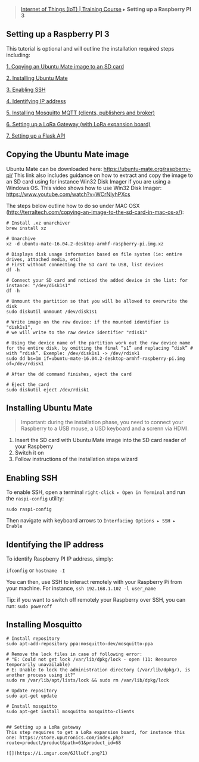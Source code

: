 
> [Internet of Things (IoT) | Training Course](setting-up-a-raspberry.md) ▸ **Setting up a Raspberry PI 3**

## Setting up a Raspberry PI 3
This tutorial is optional and will outline the installation required steps including:

[1. Copying an Ubuntu Mate image to an SD card](#copying-the-ubuntu-mate-image)

[2. Installing Ubuntu Mate](#installing-ubuntu-mate)

[3. Enabling SSH](#enabling-ssh)

[4. Identifying IP address](#identifying-the-ip-address)

[5. Installing Mosquitto MQTT (clients, publishers and broker)](#installing-mosquitto)

[6. Setting up a LoRa Gateway (with LoRa expansion board)](setting-up-a-lora-gateway)

[7. Setting up a Flask API]()

## Copying the Ubuntu Mate image

Ubuntu Mate can be downloaded here: https://ubuntu-mate.org/raspberry-pi/ This link also includes guidance on how to extract and copy the image to an SD card using for instance Win32 Disk Imager if you are using a Windows OS. This video shows how to use Win32 Disk Imager: https://www.youtube.com/watch?v=WCrNIyhPXcs

The steps below outline how to do so under MAC OSX (http://terraltech.com/copying-an-image-to-the-sd-card-in-mac-os-x/):

```console
# Install .xz unarchiver
brew install xz

# Unarchive
xz -d ubuntu-mate-16.04.2-desktop-armhf-raspberry-pi.img.xz

# Displays disk usage information based on file system (ie: entire drives, attached media, etc)
# First without connecting the SD card to USB, list devices
df -h

# Connect your SD card and noticed the added device in the list: for instance: "/dev/disk1s1"
df -h

# Unmount the partition so that you will be allowed to overwrite the disk
sudo diskutil unmount /dev/disk1s1

# Write image on the raw device: if the mounted identifier is "disk1s1", 
# we will write to the raw device identifier "rdisk1"

# Using the device name of the partition work out the raw device name for the entire disk, by omitting the final “s1” and replacing “disk” # with “rdisk”. Exemple: /dev/disk1s1 -> /dev/rdisk1
sudo dd bs=1m if=ubuntu-mate-16.04.2-desktop-armhf-raspberry-pi.img of=/dev/rdisk1

# After the dd command finishes, eject the card

# Eject the card
sudo diskutil eject /dev/rdisk1
```

## Installing Ubuntu Mate
> Important: during the installation phase, you need to connect your Raspberry to a USB mouse, a USD keyboard and a screnn via HDMI. 

1. Insert the SD card with Ubuntu Mate image into the SD card reader of your Raspberry
2. Switch it on
3. Follow instructions of the installation steps wizard

## Enabling SSH
To enable SSH, open a terminal `right-click ▸ Open in Terminal` and run the `raspi-config` utility:

`sudo raspi-config`

Then navigate with keyboard arrows to `Ìnterfacing Options ▸ SSH ▸ Enable`

## Identifying the IP address
To identify Raspberry PI IP address, simply:

`ifconfig` or `hostname -I`

You can then, use SSH to interact remotely with your Raspberry Pi from your machine. For instance, `ssh 192.168.1.102 -l user_name`

Tip: if you want to switch off remotely your Raspberry over SSH, you can run:
`sudo poweroff`

## Installing Mosquitto

```console
# Install repository
sudo apt-add-repository ppa:mosquitto-dev/mosquitto-ppa

# Remove the lock files in case of following error:
# "E: Could not get lock /var/lib/dpkg/lock - open (11: Resource temporarily unavailable)
# E: Unable to lock the administration directory (/var/lib/dpkg/), is another process using it?"
sudo rm /var/lib/apt/lists/lock && sudo rm /var/lib/dpkg/lock

# Update repository
sudo apt-get update

# Install mosquitto
sudo apt-get install mosquitto mosquitto-clients


## Setting up a LoRa gateway
This step requires to get a LoRa expansion board, for instance this one: https://store.uputronics.com/index.php?route=product/product&path=61&product_id=68

![](https://i.imgur.com/6JlluCf.png?1)
